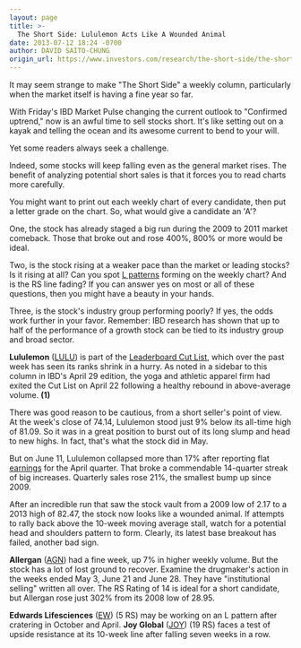 ```yaml
---
layout: page
title: >-
  The Short Side: Lululemon Acts Like A Wounded Animal
date: 2013-07-12 18:24 -0700
author: DAVID SAITO-CHUNG
origin_url: https://www.investors.com/research/the-short-side/the-short-side-lululemon-acts-like-a-wounded-animal
---
```





It may seem strange to make "The Short Side" a weekly column, particularly when the market itself is having a fine year so far.


With Friday's IBD Market Pulse changing the current outlook to "Confirmed uptrend," now is an awful time to sell stocks short. It's like setting out on a kayak and telling the ocean and its awesome current to bend to your will.


Yet some readers always seek a challenge.


Indeed, some stocks will keep falling even as the general market rises. The benefit of analyzing potential short sales is that it forces you to read charts more carefully.


You might want to print out each weekly chart of every candidate, then put a letter grade on the chart. So, what would give a candidate an 'A'?


One, the stock has already staged a big run during the 2009 to 2011 market comeback. Those that broke out and rose 400%, 800% or more would be ideal.


Two, is the stock rising at a weaker pace than the market or leading stocks? Is it rising at all? Can you spot [L patterns](http://news.investors.com/investing-the-short-side/012513-642046-vmware-stock-market-investing-virtualization-software.htm) forming on the weekly chart? And is the RS line fading? If you can answer yes on most or all of these questions, then you might have a beauty in your hands.


Three, is the stock's industry group performing poorly? If yes, the odds work further in your favor. Remember: IBD research has shown that up to half of the performance of a growth stock can be tied to its industry group and broad sector.


**Lululemon** ([LULU](https://research.investors.com/quote.aspx?symbol=LULU)) is part of the [Leaderboard Cut List](http://leaderboard.investors.com/leaderboard/cutlist/), which over the past week has seen its ranks shrink in a hurry. As noted in a sidebar to this column in IBD's April 29 edition, the yoga and athletic apparel firm had exited the Cut List on April 22 following a healthy rebound in above-average volume. **(1)**


There was good reason to be cautious, from a short seller's point of view. At the week's close of 74.14, Lululemon stood just 9% below its all-time high of 81.09. So it was in a great position to burst out of its long slump and head to new highs. In fact, that's what the stock did in May.


But on June 11, Lululemon collapsed more than 17% after reporting flat [earnings](http://news.investors.com/business/061013-659489-lululemon-athletica-ceo-steps-down-shares-fall-shares-dive.htm) for the April quarter. That broke a commendable 14-quarter streak of big increases. Quarterly sales rose 21%, the smallest bump up since 2009.


After an incredible run that saw the stock vault from a 2009 low of 2.17 to a 2013 high of 82.47, the stock now looks like a wounded animal. If attempts to rally back above the 10-week moving average stall, watch for a potential head and shoulders pattern to form. Clearly, its latest base breakout has failed, another bad sign.


**Allergan** ([AGN](https://research.investors.com/quote.aspx?symbol=AGN)) had a fine week, up 7% in higher weekly volume. But the stock has a lot of lost ground to recover. Examine the drugmaker's action in the weeks ended May 3, June 21 and June 28. They have "institutional selling" written all over. The RS Rating of 14 is ideal for a short candidate, but Allergan rose just 302% from its 2008 low of 28.95.


**Edwards Lifesciences** ([EW](https://research.investors.com/quote.aspx?symbol=EW)) (5 RS) may be working on an L pattern after cratering in October and April.  **Joy Global** ([JOY](https://research.investors.com/quote.aspx?symbol=JOY)) (19 RS) faces a test of upside resistance at its 10-week line after falling seven weeks in a row.




